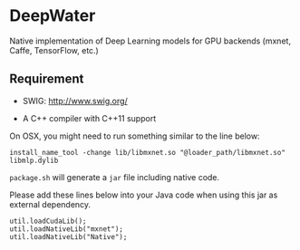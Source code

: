 # DeepWater

Native implementation of Deep Learning models for GPU backends (mxnet, Caffe, TensorFlow, etc.)

## Requirement

* SWIG: http://www.swig.org/

* A C++ compiler with C++11 support

On OSX, you might need to run something similar to the line below:

```
install_name_tool -change lib/libmxnet.so "@loader_path/libmxnet.so" libmlp.dylib
```

`package.sh` will generate a `jar` file including native code.

Please add these lines below into your Java code when using this jar as external dependency.
```
util.loadCudaLib();
util.loadNativeLib("mxnet");
util.loadNativeLib("Native");
```
